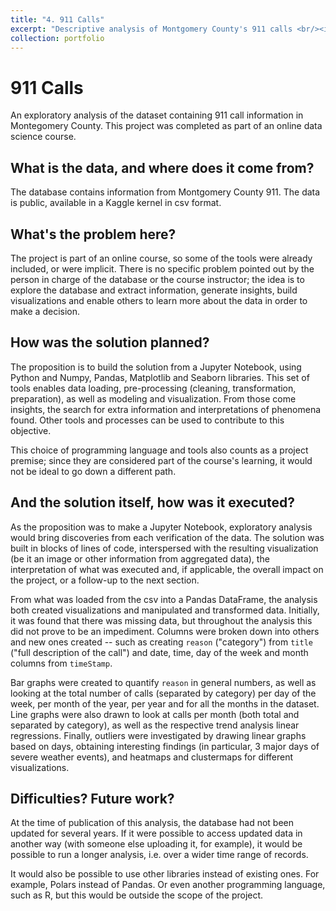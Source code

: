 ```yaml
---
title: "4. 911 Calls"
excerpt: "Descriptive analysis of Montgomery County's 911 calls <br/><img src='/images/911-outliers.png'>"
collection: portfolio
---
```


# 911 Calls

An exploratory analysis of the dataset containing 911 call information in Montegomery County. This project was completed as part of an online data science course.

## What is the data, and where does it come from?

The database contains information from Montgomery County 911. The data is public, available in a Kaggle kernel in csv format. 

## What's the problem here?

The project is part of an online course, so some of the tools were already included, or were implicit. There is no specific problem pointed out by the person in charge of the database or the course instructor; the idea is to explore the database and extract information, generate insights, build visualizations and enable others to learn more about the data in order to make a decision. 

## How was the solution planned?

The proposition is to build the solution from a Jupyter Notebook, using Python and Numpy, Pandas, Matplotlib and Seaborn libraries. This set of tools enables data loading, pre-processing (cleaning, transformation, preparation), as well as modeling and visualization. From those come insights, the search for extra information and interpretations of phenomena found. Other tools and processes can be used to contribute to this objective.

This choice of programming language and tools also counts as a project premise; since they are considered part of the course's learning, it would not be ideal to go down a different path.

## And the solution itself, how was it executed?

As the proposition was to make a Jupyter Notebook, exploratory analysis would bring discoveries from each verification of the data. The solution was built in blocks of lines of code, interspersed with the resulting visualization (be it an image or other information from aggregated data), the interpretation of what was executed and, if applicable, the overall impact on the project, or a follow-up to the next section.

From what was loaded from the csv into a Pandas DataFrame, the analysis both created visualizations and manipulated and transformed data. Initially, it was found that there was missing data, but throughout the analysis this did not prove to be an impediment. Columns were broken down into others and new ones created -- such as creating `reason` ("category") from `title` ("full description of the call") and date, time, day of the week and month columns from `timeStamp`. 

Bar graphs were created to quantify `reason` in general numbers, as well as looking at the total number of calls (separated by category) per day of the week, per month of the year, per year and for all the months in the dataset. Line graphs were also drawn to look at calls per month (both total and separated by category), as well as the respective trend analysis linear regressions. Finally, outliers were investigated by drawing linear graphs based on days, obtaining interesting findings (in particular, 3 major days of severe weather events), and heatmaps and clustermaps for different visualizations.

## Difficulties? Future work?

At the time of publication of this analysis, the database had not been updated for several years. If it were possible to access updated data in another way (with someone else uploading it, for example), it would be possible to run a longer analysis, i.e. over a wider time range of records.

It would also be possible to use other libraries instead of existing ones. For example, Polars instead of Pandas. Or even another programming language, such as R, but this would be outside the scope of the project.
